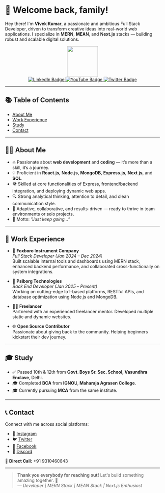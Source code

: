 # 👋 Welcome back, family!

Hey there! I'm **Vivek Kumar**, a passionate and ambitious Full Stack Developer, driven to transform creative ideas into real-world web applications. I specialize in **MERN**, **MEAN**, and **Next.js** stacks — building robust and scalable digital solutions.

<div align="center">
  <img src="https://media.giphy.com/media/M9gbBd9nbDrOTu1Mqx/giphy.gif" width="100"/>
  <div id="badges">
    <a href="https://www.linkedin.com/in/vivek-kumar-640540257?utm_source=share&utm_campaign=share_via&utm_content=profile&utm_medium=android_app" target="_blank">
      <img src="https://img.shields.io/badge/LinkedIn-blue?style=for-the-badge&logo=linkedin&logoColor=white" alt="LinkedIn Badge"/>
    </a>
    <a href="https://www.youtube.com/@Pro_programming_Hub">
      <img src="https://img.shields.io/badge/YouTube-red?style=for-the-badge&logo=youtube&logoColor=white" alt="YouTube Badge"/>
    </a>
    <a href="https://x.com/riyal_Vivek">
      <img src="https://img.shields.io/badge/Twitter-blue?style=for-the-badge&logo=twitter&logoColor=white" alt="Twitter Badge"/>
    </a>
  </div>
</div>

---

## 📚 Table of Contents

- [About Me](#about-me)
- [Work Experience](#work-experience)
- [Study](#study)
- [Contact](#contact)

---

## 👨‍💻 About Me

- 🔥 Passionate about **web development** and **coding** — it’s more than a skill, it’s a journey.
- 💡 Proficient in **React.js**, **Node.js**, **MongoDB**, **Express.js**, **Next.js**, and **SQL**.
- 🛠️ Skilled at core functionalities of Express, frontend/backend integration, and deploying dynamic web apps.
- 🔍 Strong analytical thinking, attention to detail, and clean communication style.
- 🤝 Adaptive, collaborative, and results-driven — ready to thrive in team environments or solo projects.
- 🚀 Motto: _“Just keep going...”_

---

## 💼 Work Experience

- 🏢 **Foxboro Instrument Company**  
  _Full Stack Developer (Jan 2024 – Dec 2024)_  
  Built scalable internal tools and dashboards using MERN stack, enhanced backend performance, and collaborated cross-functionally on system integrations.

- 🏢 **Psiborg Technologies**  
  _Back End Developer (Jan 2025 – Present)_  
  Working on cutting-edge IoT-based platforms, RESTful APIs, and database optimization using Node.js and MongoDB.

- 👨‍💻 **Freelancer**  
  Partnered with an experienced freelancer mentor. Developed multiple static and dynamic websites.

- 🌐 **Open Source Contributor**  
  Passionate about giving back to the community. Helping beginners kickstart their dev journey.

---

## 🎓 Study

- ✅ Passed 10th & 12th from **Govt. Boys Sr. Sec. School, Vasundhra Enclave**, Delhi.
- 🎓 Completed **BCA** from **IGNOU, Maharaja Agrasen College**.
- 🎓 Currently pursuing **MCA** from the same institute.

---

## 📞 Contact

Connect with me across social platforms:

- 📸 [Instagram](https://www.instagram.com/pro_programming_hub/)
- 🐦 [Twitter](https://x.com/riyal_Vivek)
- 📘 [Facebook](https://www.facebook.com/profile.php?id=100069696704849)
- 💬 [Discord](https://discord.com/channels/@me)

📱 **Direct Call:** +91 9310460643

---

> **Thank you everybody for reaching out!** Let's build something amazing together. 🚀  
> _— Developer | MERN Stack | MEAN Stack | Next.js Enthusiast_
